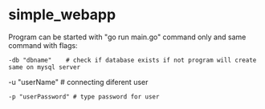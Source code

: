 # simple_webapp
Program can be started with "go run main.go" command only and same command with flags:
```
-db "dbname"    # check if database exists if not program will create same on mysql server
```
-u  "userName"  # connecting diferent user
```
-p "userPassword" # type password for user
